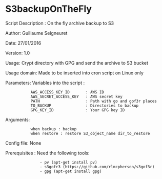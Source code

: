 # S3backupOnTheFly

Script Description :  On the fly archive backup to S3

Author:   Guillaume Seigneuret

Date:     27/01/2016

Version:  1.0

Usage:    Crypt directory with GPG and send the archive to S3 bucket


 Usage domain: Made to be inserted into cron script on Linux only

 Parameters:   Variables into the script :
 
               AWS_ACCESS_KEY_ID       : AWS ID
               AWS_SECRET_ACCESS_KEY   : AWS secret key
               PATH                    : Path with go and gof3r places
               TO_BACKUP               : Directories to backup
               GPG_KEY_ID              : Your GPG key ID

Arguments:

               when backup : backup
               when restore : restore S3_object_name dir_to_restore

 Config file:  None

 Prerequisites : 
 Need the following tools:
 
                   - pv (apt-get install pv)
                   - s3gofr3 (https://github.com/rlmcpherson/s3gof3r)
                   - gpg (apt-get install gpg)
